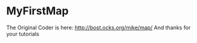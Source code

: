 # MyFirstMap

The Original Coder is here:
http://bost.ocks.org/mike/map/
And thanks for your tutorials


